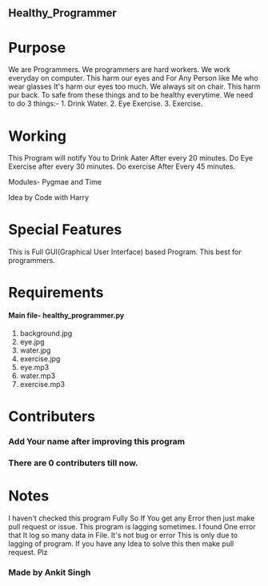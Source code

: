 ## Healthy_Programmer

# Purpose
We are Programmers. We programmers are hard workers. We work everyday on computer. This harm our eyes and For Any Person like Me who wear glasses It's harm our eyes too much. We always sit on chair. This harm pur back.
To safe from these things and to be healthy everytime. We need to do 3 things:- 1. Drink Water. 2. Eye Exercise. 3. Exercise. 

# Working
This Program will notify You to Drink Aater After every 20 minutes. Do Eye Exercise after every 30 minutes. Do exercise After Every 45 minutes.

Modules- Pygmae and Time

Idea by Code with Harry

# Special Features

This is Full GUI(Graphical User Interface) based Program. 
This best for programmers.

# Requirements

#### Main file- healthy_programmer.py
1. background.jpg
2. eye.jpg
3. water.jpg
4. exercise.jpg
5. eye.mp3
6. water.mp3
7. exercise.mp3

# Contributers
 
### Add Your name after improving this program
### There are 0 contributers till now.

# Notes

I haven't checked this program Fully So If You get any Error then just make pull request or issue.
This program is lagging sometimes.
I found One error that It log so many data in File. It's not bug or error This is only due to lagging of program. If you have any Idea to solve this then make pull request. Plz



### Made by Ankit Singh
